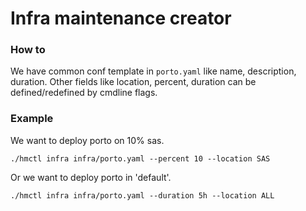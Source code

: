 # Infra maintenance creator

### How to

We have common conf template in `porto.yaml` like name, description, duration. Other fields like location, percent,
duration can be defined/redefined by cmdline flags.

### Example

We want to deploy porto on 10% sas.

`./hmctl infra infra/porto.yaml --percent 10 --location SAS`

Or we want to deploy porto in 'default'.

`./hmctl infra infra/porto.yaml --duration 5h --location ALL`
